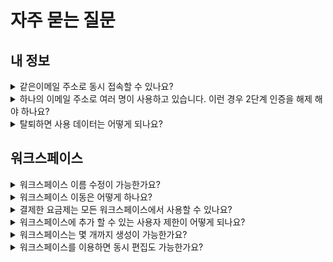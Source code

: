 # 자주 묻는 질문

## 내 정보

<details>

<summary>같은이메일 주소로 동시 접속할 수 있나요?</summary>

같은 이메일 주소로 여러 명이 동시에 접속할 수 있어요.

</details>

<details>

<summary>하나의 이메일 주소로 여러 명이 사용하고 있습니다. 이런 경우 2단계 인증을 해제 해야 하나요?</summary>

하나의 이메일 주소를 이용해 여러 사람이 로그인해서 사용하고 있다면, \[워크스페이스 이름 →  워크스페이스 설정 → 사용자 관리]에서 개별 이메일 주소를 워크스페이스에 추가해 사용하는 것을 권장합니다.&#x20;

이렇게 하면 개별 이메일 주소로 로그인을 할 수 있고 2단계 인증도 개별 연락처로 진행할 수 있으므로 서비스를 더욱 안전하게 사용할 수 있습니다.

</details>

<details>

<summary>탈퇴하면 사용 데이터는 어떻게 되나요?</summary>

탈퇴 시경메일, 주소록 등의 데이터는 [개인정보처리방침](https://policy.stibee.com/privacy)에 따라 처리되며, 복구할 수 없는 방식으로 파기합니다. 탈퇴 전 중요한 데이터를 백업했는지 꼭 살펴주세요.&#x20;

</details>

## 워크스페이스

<details>

<summary>워크스페이스 이름 수정이 가능한가요?</summary>

워크스페이스 이름은 \[워크스페이스 이름 →  워크스페이스 설정]에서 수정할 수 있습니다.

</details>

<details>

<summary>워크스페이스 이동은 어떻게 하나요?</summary>

화면 오른쪽 위 \[워크스페이스 이름]을 클릭해서 다른 워크스페이스로 이동할 수 있어요.

</details>

<details>

<summary>결제한 요금제는 모든 워크스페이스에서 사용할 수 있나요?</summary>

결제는 워크스페이스 단위로 이루어집니다.&#x20;

예를 들어, A와 B 워크스페이스에 참여하고 있다고 가정하겠습니다. A 워크스페이스에서 스탠다드 요금제를 결제했다면 A 워크스페이스만 업그레이드되며, B 워크스페이스에는 변화가 없습니다.

</details>

<details>

<summary>워크스페이스에 추가 할 수 있는 사용자 제한이 어떻게 되나요?</summary>

사용하는 요금제에 따라 하나의 워크스페이스에 추가할 수 있는 최대 사용자 숫자는 정해져 있습니다.

* 스타터 요금제(무료): 1명
* 스탠다드 요금제: 3명
* 프로 요금제: 10명
* 엔터프라이즈 요금제: 무제한

</details>

<details>

<summary>워크스페이스는 몇 개까지 생성이 가능한가요?</summary>

한 명의 사용자는 워크스페이스를 총 10개 생성할 수 있습니다.

</details>

<details>

<summary>워크스페이스를 이용하면 동시 편집도 가능한가요?</summary>

동시접속은 가능하지만,  저장 문제가 발생할 수 있어 동시 편집은 지원하지 않습니다.&#x20;

</details>
